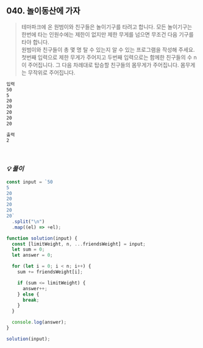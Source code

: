 ## 040. 놀이동산에 가자

> 테마파크에 온 원범이와 친구들은 놀이기구를 타려고 합니다. 모든 놀이기구는 한번에 타는 인원수에는 제한이 없지만 제한 무게를 넘으면 무조건 다음 기구를 타야 합니다. <br>
> 원범이와 친구들이 총 몇 명 탈 수 있는지 알 수 있는 프로그램을 작성해 주세요. <br>
> 첫번째 입력으로 제한 무게가 주어지고 두번째 입력으로는 함께한 친구들의 수 n이 주어집니다.
> 그 다음 차례대로 탑승할 친구들의 몸무게가 주어집니다. 몸무게는 무작위로 주어집니다.

```md
입력
50
5
20
20
20
20
20

출력
2
```

<br>

### _💡 풀이_

```js
const input = `50
5
20
20
20
20
20`
  .split("\n")
  .map((el) => +el);

function solution(input) {
  const [limitWeight, n, ...friendsWeight] = input;
  let sum = 0;
  let answer = 0;

  for (let i = 0; i < n; i++) {
    sum += friendsWeight[i];

    if (sum <= limitWeight) {
      answer++;
    } else {
      break;
    }
  }

  console.log(answer);
}

solution(input);
```

